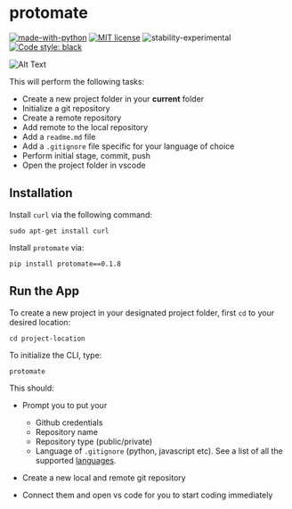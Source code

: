 # protomate

[![made-with-python](https://img.shields.io/badge/Made%20with-Python-1f425f.svg)](https://www.python.org/)
[![MIT license](https://img.shields.io/badge/License-MIT-blue.svg)](https://github.com/rednafi/protomate/blob/master/LICENSE)
![stability-experimental](https://img.shields.io/badge/stability-experimental-orange.svg)
[![Code style: black](https://img.shields.io/badge/code%20style-black-000000.svg)](https://github.com/python/black)

![Alt Text](https://github.com/rednafi/protomate/blob/master/demo/protomate.gif)

This will perform the following tasks:

* Create a new project folder in your **current** folder
* Initialize a git repository
* Create a remote repository
* Add remote to the local repository 
* Add a ```readme.md``` file 
* Add a ```.gitignore``` file specific for your language of choice
* Perform initial stage, commit, push 
* Open the project folder in vscode


## Installation

Install ```curl``` via the following command:

```
sudo apt-get install curl
```
Install ```protomate``` via:

```
pip install protomate==0.1.8
```

## Run the App

To create a new project in your designated project folder, first ```cd``` to your desired
location:

```
cd project-location
```
To initialize the CLI, type:
```
protomate
```

This should: 

* Prompt you to put your 
  - Github credentials 
  - Repository name
  - Repository type (public/private)
  - Language of ```.gitignore``` (python, javascript etc). See a list of all the supported [languages](https://github.com/rednafi/protomate/blob/master/languages.py).

* Create a new local and remote git repository
* Connect them and open vs code for you to start coding immediately
